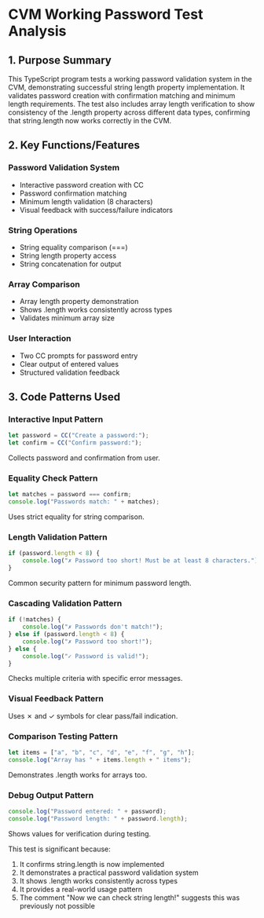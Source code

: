 # CVM Working Password Test Analysis

## 1. Purpose Summary

This TypeScript program tests a working password validation system in the CVM, demonstrating successful string length property implementation. It validates password creation with confirmation matching and minimum length requirements. The test also includes array length verification to show consistency of the .length property across different data types, confirming that string.length now works correctly in the CVM.

## 2. Key Functions/Features

### Password Validation System
- Interactive password creation with CC
- Password confirmation matching
- Minimum length validation (8 characters)
- Visual feedback with success/failure indicators

### String Operations
- String equality comparison (===)
- String length property access
- String concatenation for output

### Array Comparison
- Array length property demonstration
- Shows .length works consistently across types
- Validates minimum array size

### User Interaction
- Two CC prompts for password entry
- Clear output of entered values
- Structured validation feedback

## 3. Code Patterns Used

### Interactive Input Pattern
```typescript
let password = CC("Create a password:");
let confirm = CC("Confirm password:");
```
Collects password and confirmation from user.

### Equality Check Pattern
```typescript
let matches = password === confirm;
console.log("Passwords match: " + matches);
```
Uses strict equality for string comparison.

### Length Validation Pattern
```typescript
if (password.length < 8) {
    console.log("✗ Password too short! Must be at least 8 characters.");
}
```
Common security pattern for minimum password length.

### Cascading Validation Pattern
```typescript
if (!matches) {
    console.log("✗ Passwords don't match!");
} else if (password.length < 8) {
    console.log("✗ Password too short!");
} else {
    console.log("✓ Password is valid!");
}
```
Checks multiple criteria with specific error messages.

### Visual Feedback Pattern
Uses ✗ and ✓ symbols for clear pass/fail indication.

### Comparison Testing Pattern
```typescript
let items = ["a", "b", "c", "d", "e", "f", "g", "h"];
console.log("Array has " + items.length + " items");
```
Demonstrates .length works for arrays too.

### Debug Output Pattern
```typescript
console.log("Password entered: " + password);
console.log("Password length: " + password.length);
```
Shows values for verification during testing.

This test is significant because:
1. It confirms string.length is now implemented
2. It demonstrates a practical password validation system
3. It shows .length works consistently across types
4. It provides a real-world usage pattern
5. The comment "Now we can check string length!" suggests this was previously not possible